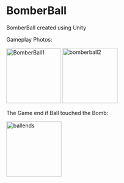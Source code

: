 # BomberBall
BomberBall created using Unity

Gameplay Photos: 

<img width="143" alt="BomberBall1" src="https://github.com/erendagstan/BomberBall/assets/86521359/7ea31a1a-7bb1-4854-af85-95ebe2110b64">
<img width="144" alt="bomberball2" src="https://github.com/erendagstan/BomberBall/assets/86521359/77a10d30-604b-4c51-953e-7b0eda407bea">

The Game end if Ball touched the Bomb:

<img width="144" alt="ballends" src="https://github.com/erendagstan/BomberBall/assets/86521359/dd94f6d2-8f4a-40b8-8bae-9e7f27c3fb80">

